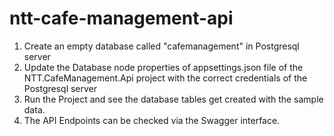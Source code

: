 # ntt-cafe-management-api

1. Create an empty database called "cafemanagement" in Postgresql server
2. Update the Database node properties of appsettings.json file of the NTT.CafeManagement.Api project with the correct credentials of the Postgresql server
3. Run the Project and see the database tables get created with the sample data.
4. The API Endpoints can be checked via the Swagger interface.
